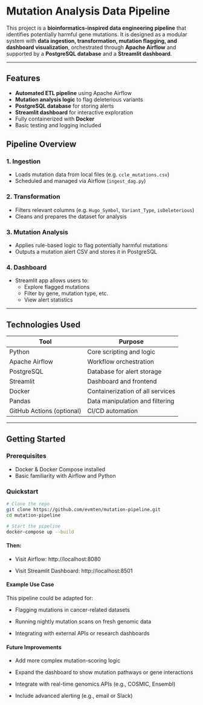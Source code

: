 # Mutation Analysis Data Pipeline

This project is a **bioinformatics-inspired data engineering pipeline** that identifies potentially harmful gene mutations. It is designed as a modular system with **data ingestion, transformation, mutation flagging, and dashboard visualization**, orchestrated through **Apache Airflow** and supported by a **PostgreSQL database** and a **Streamlit dashboard**.

---

## Features

- **Automated ETL pipeline** using Apache Airflow
- **Mutation analysis logic** to flag deleterious variants
- **PostgreSQL database** for storing alerts
- **Streamlit dashboard** for interactive exploration
- Fully containerized with **Docker**
- Basic testing and logging included

## Pipeline Overview

### 1. **Ingestion**
- Loads mutation data from local files (e.g. `ccle_mutations.csv`)
- Scheduled and managed via Airflow (`ingest_dag.py`)

### 2. **Transformation**
- Filters relevant columns (e.g. `Hugo_Symbol`, `Variant_Type`, `isDeleterious`)
- Cleans and prepares the dataset for analysis

### 3. **Mutation Analysis**
- Applies rule-based logic to flag potentially harmful mutations
- Outputs a mutation alert CSV and stores it in PostgreSQL

### 4. **Dashboard**
- Streamlit app allows users to:
  - Explore flagged mutations
  - Filter by gene, mutation type, etc.
  - View alert statistics

---

## Technologies Used

| Tool         | Purpose                           |
|--------------|-----------------------------------|
| Python       | Core scripting and logic          |
| Apache Airflow | Workflow orchestration          |
| PostgreSQL   | Database for alert storage        |
| Streamlit    | Dashboard and frontend            |
| Docker       | Containerization of all services  |
| Pandas       | Data manipulation and filtering   |
| GitHub Actions (optional) | CI/CD automation    |

---

## Getting Started

### Prerequisites
- Docker & Docker Compose installed
- Basic familiarity with Airflow and Python

### Quickstart

```bash
# Clone the repo
git clone https://github.com/evmten/mutation-pipeline.git
cd mutation-pipeline

# Start the pipeline
docker-compose up --build
```
#### Then:
- Visit Airflow: http://localhost:8080

- Visit Streamlit Dashboard: http://localhost:8501

#### Example Use Case
This pipeline could be adapted for:

- Flagging mutations in cancer-related datasets

- Running nightly mutation scans on fresh genomic data

- Integrating with external APIs or research dashboards

#### Future Improvements
- Add more complex mutation-scoring logic

- Expand the dashboard to show mutation pathways or gene interactions

- Integrate with real-time genomics APIs (e.g., COSMIC, Ensembl)

- Include advanced alerting (e.g., email or Slack)
